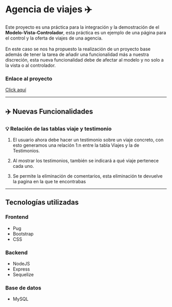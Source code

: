 # Agencia de viajes ✈️

Este proyecto es una práctica para la integración y la demostración de el **Modelo-Vista-Controlador**,
esta práctica es un ejemplo de una página para el control y la oferta de viajes de una agencia.
\
\
En este caso se nos ha propuesto la realización de un proyecto base además de tener la tarea de añadir una funcionalidad 
más a nuestra discreción, esta nueva funcionalidad debe de afectar al modelo y no solo a la vista o al controlador.

### **Enlace al proyecto**
[Click aquí](https://agenciaviaje.onrender.com/)

---

## ✈️ Nuevas Funcionalidades

### 💡 **Relación de las tablas viaje y testimonio**

1. El usuario ahora debe hacer un testimonio sobre un viaje concreto, con esto generamos una relación 1:n entre la tabla 
Viajes y la de Testimonios.

2. Al mostrar los testimonios, también se indicará a qué viaje pertenece cada uno.

3. Se permite la eliminación de comentarios, esta eliminación te devuelve la pagina en la que te encontrabas

---

## **Tecnologías utilizadas**

### **Frontend**
+ Pug
+ Bootstrap
+ CSS

### **Backend**
+ NodeJS
+ Express
+ Sequelize

### **Base de datos**

+ MySQL
